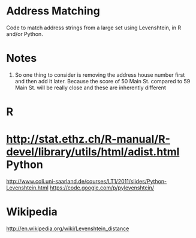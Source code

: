Address Matching
================

Code to match address strings from a large set using Levenshtein, in R and/or Python. 

Notes
=====

1) So one thing to consider is removing the address house number first and then add it later. Because the score of 50 Main St. compared to 59 Main St. will be really close and these are inherently different


R
==
http://stat.ethz.ch/R-manual/R-devel/library/utils/html/adist.html
Python
======
http://www.coli.uni-saarland.de/courses/LT1/2011/slides/Python-Levenshtein.html
https://code.google.com/p/pylevenshtein/

Wikipedia
=========
http://en.wikipedia.org/wiki/Levenshtein_distance


